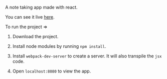 A note taking app made with react.

You can see it live [here](https://codepen.io/anuragasaurus/full/YNRmPm/).

To run the project =>

1. Download the project.

2. Install node modules by running `npm install`.

3. Install `webpack-dev-server` to create a server. It will also transpile the `jsx` code.

4. Open `localhost:8080` to view the app.
